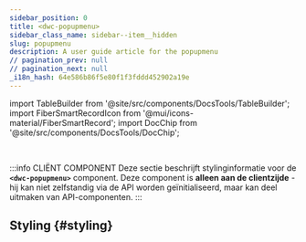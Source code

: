 ```yaml
---
sidebar_position: 0
title: <dwc-popupmenu>
sidebar_class_name: sidebar--item__hidden
slug: popupmenu
description: A user guide article for the popupmenu
// pagination_prev: null
// pagination_next: null
_i18n_hash: 64e586b86f5e80f1f3fddd452902a19e
---
```

import TableBuilder from '@site/src/components/DocsTools/TableBuilder';
import FiberSmartRecordIcon from '@mui/icons-material/FiberSmartRecord';
import DocChip from '@site/src/components/DocsTools/DocChip';

<DocChip chip='shadow' />

<br />

:::info CLIËNT COMPONENT
Deze sectie beschrijft stylinginformatie voor de **`<dwc-popupmenu>`** component. Deze component is **alleen aan de clientzijde** - hij kan niet zelfstandig via de API worden geïnitialiseerd, maar kan deel uitmaken van API-componenten.
:::

## Styling {#styling}

<TableBuilder name="dwc-popupmenu" clientComponent />

